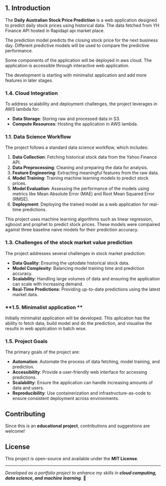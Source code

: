 ## **1. Introduction**

The **Daily Australian Stock Price Prediction** is a web application designed to predict daily stock prices using historical data. The data fetched from YH Finance API hosted in Rapidapi api market place. 

The prediction model predicts the closing stock price for the next business day. Different predictive models will be used to compare the predictive performance.

Some components of the application will be deployed in aws cloud.
The application is accessible through interactive web application.

The development is starting with minimalist application and add more features in later stages. 

### **1.4. Cloud Integration**
To address scalability and deployment challenges, the project leverages in AWS lambda for:
- **Data Storage**: Storing raw and processed data in S3.
- **Compute Resources**: Hosting the application in AWS lambda.


### **1.1. Data Science Workflow**
The project follows a standard data science workflow, which includes:
1. **Data Collection**: Fetching historical stock data from the Yahoo Finance API.
2. **Data Preprocessing**: Cleaning and preparing the data for analysis.
3. **Feature Engineering**: Extracting meaningful features from the raw data.
4. **Model Training**: Training machine learning models to predict stock prices.
5. **Model Evaluation**: Assessing the performance of the models using metrics like Mean Absolute Error (MAE) and Root Mean Squared Error (RMSE).
6. **Deployment**: Deploying the trained model as a web application for real-time predictions.


This project uses machine learning algorithms such as linear regression, xgboost and prophet to predict stock prices. These models were compaired against three baseline naive models for their prediction accuracy.

### **1.3. Challenges of the stock market value prediction**
The project addresses several challenges in stock market prediction:
- **Data Quality**: Ensuring the uptodate historical stock data.
- **Model Complexity**: Balancing model training time and prediction accuracy.
- **Scalability**: Handling large volumes of data and ensuring the application can scale with increasing demand.
- **Real-Time Predictions**: Providing up-to-date predictions using the latest market data.

### **1.5. Minimalist application **

Initially minimalist application will be developed. This aplication has the ability to fetch data, build model and do the prediction, and visualise the results in web application in batch wise.


### **1.5. Project Goals**
The primary goals of the project are:
- **Automation**: Automate the process of data fetching, model training, and prediction.
- **Accessibility**: Provide a user-friendly web interface for accessing predictions.
- **Scalability**: Ensure the application can handle increasing amounts of data and users.
- **Reproducibility**: Use containerization and infrastructure-as-code to ensure consistent deployment across environments.

## **Contributing**
Since this is an **educational project**, contributions and suggestions are welcome!

## **License**
This project is open-source and available under the **MIT License**.

---
_Developed as a portfolio project to enhance my skills in **cloud computing, data science, and machine learning**._ 🚀
